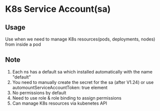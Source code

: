 # K8s Service Account(sa)

## Usage
Use when we need to manage K8s resources(pods, deployments, nodes) from inside a pod

## Note

1. Each ns has a default sa which installed automatically with the name "default"
2. You need to manually create the secret for the sa (after V1.24) or use automountServiceAccountToken: true element
3. No permissions by default
4. Need to use role & role binding to assign permissions
5. Can manage K8s resources via kubenetes API

